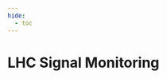 ```yaml
---
hide:
  - toc
---
```


# LHC Signal Monitoring

<!-- This is a gallery of example notebooks about LHC Signal Monitoring project.

[<img class="open_in_swan" data-path="lhc" alt="Open this Gallery in SWAN" src="https://swanserver.web.cern.ch/swanserver/images/badge_swan_white_150.png">][gallery_url]

## How to use the project
#### API and Metadata
In order to use the project, API has to be installed with a python package installer as

```python
pip install --user lhcsmapi
```
Check the latest version at [https://pypi.org/project/lhcsmapi/](https://pypi.org/project/lhcsmapi/)

The API relies on external python packages which have to be installed in a similar manner. The list of packages is stored in the <u><i>requirements.txt</i></u> file.

The documentation for the API is stored at [http://cern.ch/lhc-sm-api](http://cern.ch/lhc-sm-api).

The repository of the API is available at a GitLab [http://gitlab.cern.ch/lhcdata/lhc-sm-api](http://gitlab.cern.ch/lhcdata/lhc-sm-api).

#### Applications
The beta versions of the use cases are versioned at a gitlab repository [http://gitlab.cern.ch/lhcdata/lhc-sm-apps](http://gitlab.cern.ch/lhcdata/lhc-sm-apps)
The applications are typically divided into two stages: (i) a detailed analysis of a single event (day, ramp-up, FPA) in order to get the features right; (ii) this analysis is followed by an analysis of many events to get the right features (at scale).

## Use cases

#### Beam mode filtering
This module extracts beam mode indices corresponding to current ramp-up from the injection through the stable beams, over a certain period of time.

* [BmManyDays](lhc-sm/beam_mode/BmManyDays.xxxx)

#### Quench heater
This analysis module is suited for querying quench heater signals during discharge, i.e., voltage and current (for main dipole magnets), selected during a single day.

* [QhSingleDay](lhc-sm/quench_heater/QhSingleDay.xxxx)

#### Power converter
Analysis of a single Post Mortem dump of a power converter selected during a single day, or many in a given period of time.

* [FgcSingleDay](lhc-sm/power_converter/FgcSingleDay.xxxx)
* [FgcManyDays](lhc-sm/power_converter/FgcManyDays.xxxx)

#### Earth current
Analysis of the grounding network during an FPA in a given period of time.

* [EcManyFpas](lhc-sm/earth_current/EcManyFpas.xxxx)

#### Voltage feeler
Analysis of the voltage feeler behavior during a single, or many, current ramp-up.

* [VfSingleRamp](lhc-sm/voltage_feeler/VfSingleRamp.xxxx)
* [VfManyRamps](lhc-sm/voltage_feeler/VfManyRamps.xxxx)

#### Busbar
This module calculates busbar and magnet resistances corresponding to a current ramp-up.

* [BbSingleRamp](lhc-sm/busbar/BbSingleRamp.xxxx)
* [BbManyRamps](lhc-sm/busbar/BbManyRamps.xxxx) -->